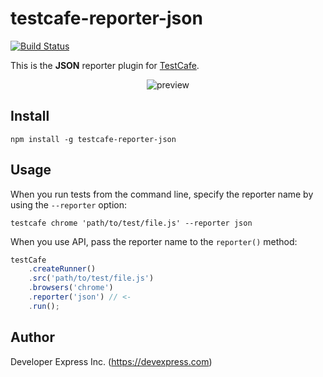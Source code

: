 # testcafe-reporter-json
[![Build Status](https://travis-ci.org/DevExpress/testcafe-reporter-json.svg)](https://travis-ci.org/DevExpress/testcafe-reporter-json)

This is the **JSON** reporter plugin for [TestCafe](http://devexpress.github.io/testcafe).

<p align="center">
    <img src="https://raw.githubusercontent.com/DevExpress/testcafe-reporter-json/master/media/preview.png" alt="preview" />
</p>

## Install

```
npm install -g testcafe-reporter-json
```

## Usage

When you run tests from the command line, specify the reporter name by using the `--reporter` option:

```
testcafe chrome 'path/to/test/file.js' --reporter json
```


When you use API, pass the reporter name to the `reporter()` method:

```js
testCafe
    .createRunner()
    .src('path/to/test/file.js')
    .browsers('chrome')
    .reporter('json') // <-
    .run();
```

## Author
Developer Express Inc. (https://devexpress.com)
